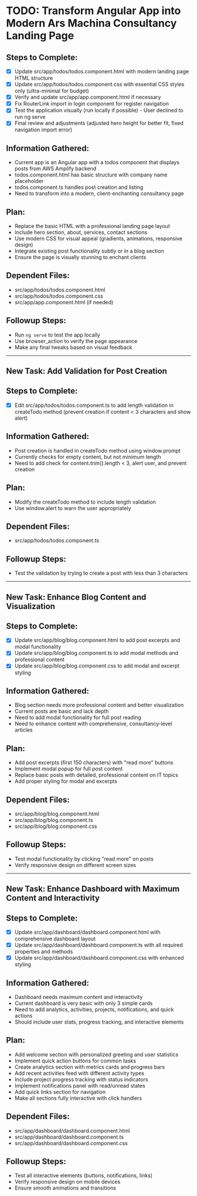 # TODO: Transform Angular App into Modern Ars Machina Consultancy Landing Page

## Steps to Complete:
- [x] Update src/app/todos/todos.component.html with modern landing page HTML structure
- [x] Update src/app/todos/todos.component.css with essential CSS styles only (ultra-minimal for budget)
- [x] Verify and update src/app/app.component.html if necessary
- [x] Fix RouterLink import in login component for register navigation
- [x] Test the application visually (run locally if possible) - User declined to run ng serve
- [x] Final review and adjustments (adjusted hero height for better fit, fixed navigation import error)

## Information Gathered:
- Current app is an Angular app with a todos component that displays posts from AWS Amplify backend
- todos.component.html has basic structure with company name placeholder
- todos.component.ts handles post creation and listing
- Need to transform into a modern, client-enchanting consultancy page

## Plan:
- Replace the basic HTML with a professional landing page layout
- Include hero section, about, services, contact sections
- Use modern CSS for visual appeal (gradients, animations, responsive design)
- Integrate existing post functionality subtly or in a blog section
- Ensure the page is visually stunning to enchant clients

## Dependent Files:
- src/app/todos/todos.component.html
- src/app/todos/todos.component.css
- src/app/app.component.html (if needed)

## Followup Steps:
- Run `ng serve` to test the app locally
- Use browser_action to verify the page appearance
- Make any final tweaks based on visual feedback

---

## New Task: Add Validation for Post Creation

## Steps to Complete:
- [x] Edit src/app/todos/todos.component.ts to add length validation in createTodo method (prevent creation if content < 3 characters and show alert)

## Information Gathered:
- Post creation is handled in createTodo method using window.prompt
- Currently checks for empty content, but not minimum length
- Need to add check for content.trim().length < 3, alert user, and prevent creation

## Plan:
- Modify the createTodo method to include length validation
- Use window.alert to warn the user appropriately

## Dependent Files:
- src/app/todos/todos.component.ts

## Followup Steps:
- Test the validation by trying to create a post with less than 3 characters

---

## New Task: Enhance Blog Content and Visualization

## Steps to Complete:
- [x] Update src/app/blog/blog.component.html to add post excerpts and modal functionality
- [x] Update src/app/blog/blog.component.ts to add modal methods and professional content
- [x] Update src/app/blog/blog.component.css to add modal and excerpt styling

## Information Gathered:
- Blog section needs more professional content and better visualization
- Current posts are basic and lack depth
- Need to add modal functionality for full post reading
- Need to enhance content with comprehensive, consultancy-level articles

## Plan:
- Add post excerpts (first 150 characters) with "read more" buttons
- Implement modal popup for full post content
- Replace basic posts with detailed, professional content on IT topics
- Add proper styling for modal and excerpts

## Dependent Files:
- src/app/blog/blog.component.html
- src/app/blog/blog.component.ts
- src/app/blog/blog.component.css

## Followup Steps:
- Test modal functionality by clicking "read more" on posts
- Verify responsive design on different screen sizes

---

## New Task: Enhance Dashboard with Maximum Content and Interactivity

## Steps to Complete:
- [x] Update src/app/dashboard/dashboard.component.html with comprehensive dashboard layout
- [x] Update src/app/dashboard/dashboard.component.ts with all required properties and methods
- [x] Update src/app/dashboard/dashboard.component.css with enhanced styling

## Information Gathered:
- Dashboard needs maximum content and interactivity
- Current dashboard is very basic with only 3 simple cards
- Need to add analytics, activities, projects, notifications, and quick actions
- Should include user stats, progress tracking, and interactive elements

## Plan:
- Add welcome section with personalized greeting and user statistics
- Implement quick action buttons for common tasks
- Create analytics section with metrics cards and progress bars
- Add recent activities feed with different activity types
- Include project progress tracking with status indicators
- Implement notifications panel with read/unread states
- Add quick links section for navigation
- Make all sections fully interactive with click handlers

## Dependent Files:
- src/app/dashboard/dashboard.component.html
- src/app/dashboard/dashboard.component.ts
- src/app/dashboard/dashboard.component.css

## Followup Steps:
- Test all interactive elements (buttons, notifications, links)
- Verify responsive design on mobile devices
- Ensure smooth animations and transitions
